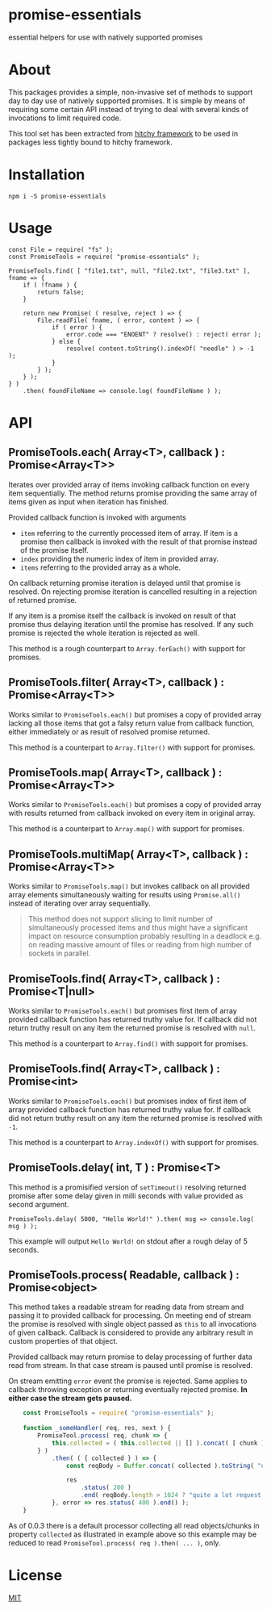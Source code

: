 # promise-essentials

essential helpers for use with natively supported promises

# About

This packages provides a simple, non-invasive set of methods to support day to day use of natively supported promises. It is simple by means of requiring some certain API instead of trying to deal with several kinds of invocations to limit required code.

This tool set has been extracted from [hitchy framework](https://hitchyjs.github.io/) to be used in packages less tightly bound to hitchy framework.

# Installation

    npm i -S promise-essentials

# Usage

    const File = require( "fs" );
    const PromiseTools = require( "promise-essentials" );
    
    PromiseTools.find( [ "file1.txt", null, "file2.txt", "file3.txt" ], fname => {
        if ( !fname ) {
            return false;
        }

        return new Promise( ( resolve, reject ) => {
            File.readFile( fname, ( error, content ) => {
                if ( error ) {
                    error.code === "ENOENT" ? resolve() : reject( error );
                } else {
                    resolve( content.toString().indexOf( "needle" ) > -1 );
                }
            } );
        } );
    } )
        .then( foundFileName => console.log( foundFileName ) ); 

# API

## PromiseTools.each( Array\<T>, callback ) : Promise\<Array\<T>>

Iterates over provided array of items invoking callback function on every item sequentially. The method returns promise providing the same array of items given as input when iteration has finished.

Provided callback function is invoked with arguments 

* `item` referring to the currently processed item of array. If item is a promise then callback is invoked with the result of that promise instead of the promise itself.
* `index` providing the numeric index of item in provided array.
* `items` referring to the provided array as a whole.
 
On callback returning promise iteration is delayed until that promise is resolved. On rejecting promise iteration is cancelled resulting in a rejection of returned promise.

If any item is a promise itself the callback is invoked on result of that promise thus delaying iteration until the promise has resolved. If any such promise is rejected the whole iteration is rejected as well.

This method is a rough counterpart to `Array.forEach()` with support for promises.

## PromiseTools.filter( Array\<T>, callback ) : Promise\<Array\<T>>

Works similar to `PromiseTools.each()` but promises a copy of provided array lacking all those items that got a falsy return value from callback function, either immediately or as result of resolved promise returned.

This method is a counterpart to `Array.filter()` with support for promises.

## PromiseTools.map( Array\<T>, callback ) : Promise\<Array\<T>>

Works similar to `PromiseTools.each()` but promises a copy of provided array with results returned from callback invoked on every item in original array.

This method is a counterpart to `Array.map()` with support for promises.

## PromiseTools.multiMap( Array\<T>, callback ) : Promise\<Array\<T>>

Works similar to `PromiseTools.map()` but invokes callback on all provided array elements simultaneously waiting for results using `Promise.all()` instead of iterating over array sequentially.

> This method does not support slicing to limit number of simultaneously processed items and thus might have a significant impact on resource consumption probably resulting in a deadlock  e.g. on reading massive amount of files or reading from high number of sockets in parallel.

## PromiseTools.find( Array\<T>, callback ) : Promise\<T|null>

Works similar to `PromiseTools.each()` but promises first item of array provided callback function has returned truthy value for. If callback did not return truthy result on any item the returned promise is resolved with `null`.

This method is a counterpart to `Array.find()` with support for promises.

## PromiseTools.find( Array\<T>, callback ) : Promise\<int>

Works similar to `PromiseTools.each()` but promises index of first item of array provided callback function has returned truthy value for. If callback did not return truthy result on any item the returned promise is resolved with `-1`.

This method is a counterpart to `Array.indexOf()` with support for promises.

## PromiseTools.delay( int, T ) : Promise\<T>

This method is a promisified version of `setTimeout()` resolving returned promise after some delay given in milli seconds with value provided as second argument.

    PromiseTools.delay( 5000, "Hello World!" ).then( msg => console.log( msg ) );

This example will output `Hello World!` on stdout after a rough delay of 5 seconds.

## PromiseTools.process( Readable, callback ) : Promise\<object>

This method takes a readable stream for reading data from stream and passing it to provided callback for processing. On meeting end of stream the promise is resolved with single object passed as `this` to all invocations of given callback. Callback is considered to provide any arbitrary result in custom properties of that object.

Provided callback may return promise to delay processing of further data read from stream. In that case stream is paused until promise is resolved.

On stream emitting `error` event the promise is rejected. Same applies to callback throwing exception or returning eventually rejected promise. **In either case the stream gets paused.**

```javascript
    const PromiseTools = require( "promise-essentials" );
    
    function _someHandler( req, res, next ) {
        PromiseTool.process( req, chunk => {
            this.collected = ( this.collected || [] ).concat( [ chunk ] );
        } )
            .then( ( { collected } ) => {
                const reqBody = Buffer.concat( collected ).toString( "utf8" );

                res
                    .status( 200 )
                    .end( reqBody.length > 1024 ? "quite a lot request data" : "send more!" );
            }, error => res.status( 400 ).end() );
    }
```

As of 0.0.3 there is a default processor collecting all read objects/chunks in property `collected` as illustrated in example above so this example may be reduced to read `PromiseTool.process( req ).then( ... )`, only.

# License

[MIT](LICENSE)
